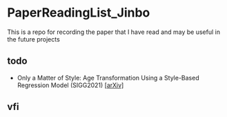 # PaperReadingList_Jinbo
This is a repo for recording the paper that I have read and may be useful in the future projects

## todo
- Only a Matter of Style: Age Transformation Using a Style-Based Regression Model (SIGG2021) [[arXiv]](https://arxiv.org/abs/2102.02754)

## vfi